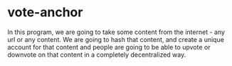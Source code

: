 # vote-anchor

In this program, we are going to take some content from the internet - any url or any content. We are going to hash that content, and create a unique account for that content and people are going to be able to upvote or downvote on that content in a completely decentralized way.
